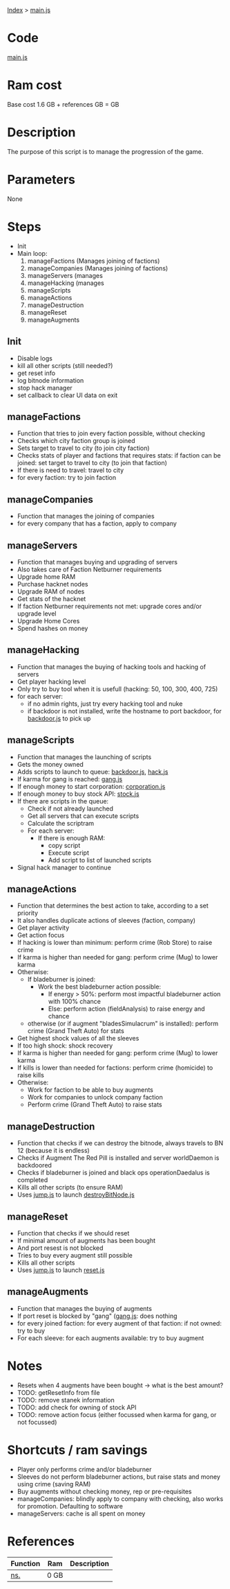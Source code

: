 [Index](./index.md) &gt; [main.js](./main.md)

# Code
[main.js](/scripts/main.js)

# Ram cost
Base cost 1.6 GB + references  GB =  GB

# Description
The purpose of this script is to manage the progression of the game.

# Parameters
None

# Steps
* Init
* Main loop:
  1. manageFactions (Manages joining of factions)
  2. manageCompanies (Manages joining of factions)
  3. manageServers (manages 
  4. manageHacking (manages 
  5. manageScripts
  6. manageActions
  7. manageDestruction
  8. manageReset
  9. manageAugments

## Init
* Disable logs
* kill all other scripts (still needed?)
* get reset info
* log bitnode information
* stop hack manager
* set callback to clear UI data on exit

## manageFactions 
* Function that tries to join every faction possible, without checking
* Checks which city faction group is joined
* Sets target to travel to city (to join city faction)
* Checks stats of player and factions that requires stats: if faction can be joined: set target to travel to city (to join that faction)
* If there is need to travel: travel to city
* for every faction: try to join faction

## manageCompanies
* Function that manages the joining of companies
* for every company that has a faction, apply to company

## manageServers
* Function that manages buying and upgrading of servers
* Also takes care of Faction Netburner requirements
* Upgrade home RAM
* Purchase hacknet nodes
* Upgrade RAM of nodes
* Get stats of the hacknet
* If faction Netburner requirements not met: upgrade cores and/or upgrade level
* Upgrade Home Cores
* Spend hashes on money

## manageHacking
* Function that manages the buying of hacking tools and hacking of servers
* Get player hacking level
* Only try to buy tool when it is usefull (hacking: 50, 100, 300, 400, 725)
* for each server:
  * if no admin rights, just try every hacking tool and nuke
  * if backdoor is not installed, write the hostname to port backdoor, for [backdoor.js](./backdoor.md) to pick up
    
## manageScripts
* Function that manages the launching of scripts
* Gets the money owned
* Adds scripts to launch to queue: [backdoor.js](./backdoor.js), [hack.js](./hack.md)
* If karma for gang is reached: [gang.js](./gang.md)
* If enough money to start corporation: [corporation.js](./corporation.md)
* If enough money to buy stock API: [stock.js](./stock.md)
* If there are scripts in the queue:
  * Check if not already launched
  * Get all servers that can execute scripts
  * Calculate the scriptram
  * For each server:
    * If there is enough RAM:
      * copy script
      * Execute script
      * Add script to list of launched scripts
* Signal hack manager to continue

## manageActions
* Function that determines the best action to take, according to a set priority
* It also handles duplicate actions of sleeves (faction, company)
* Get player activity
* Get action focus
* If hacking is lower than minimum: perform crime (Rob Store) to raise crime
* If karma is higher than needed for gang: perform crime (Mug) to lower karma
* Otherwise:
  * If bladeburner is joined:
    * Work the best bladeburner action possible:
      * If energy > 50%: perform most impactful bladeburner action with 100% chance
      * Else: perform action (fieldAnalysis) to raise energy and chance
  * otherwise (or if augment "bladesSimulacrum" is installed): perform crime (Grand Theft Auto) for stats 
* Get highest shock values of all the sleeves
* If too high shock: shock recovery
* If karma is higher than needed for gang: perform crime (Mug) to lower karma
* If kills is lower than needed for factions: perform crime (homicide) to raise kills
* Otherwise:
  * Work for faction to be able to buy augments
  * Work for companies to unlock company faction
  * Perform crime (Grand Theft Auto) to raise stats


## manageDestruction
* Function that checks if we can destroy the bitnode, always travels to BN 12 (because it is endless)
* Checks if Augment The Red Pill is installed and server worldDaemon is backdoored
* Checks if bladeburner is joined and black ops operationDaedalus is completed
* Kills all other scripts (to ensure RAM)
* Uses [jump.js](./jump.md) to launch [destroyBitNode.js](./destroyBitNode.md)

## manageReset
* Function that checks if we should reset
* If minimal amount of augments has been bought
* And port resest is not blocked
* Tries to buy every augment still possible
* Kills all other scripts
* Uses [jump.js](./jump.md) to launch [reset.js](./reset.md)

## manageAugments
* Function that manages the buying of augments
* If port reset is blocked by "gang" ([gang.js](./gang.md): does nothing
* for every joined faction: for every augment of that faction: if not owned: try to buy
* For each sleeve: for each augments available: try to buy augment

# Notes
* Resets when 4 augments have been bought -> what is the best amount?
* TODO: getResetInfo from file
* TODO: remove stanek information
* TODO: add check for owning of stock API
* TODO: remove action focus (either focussed when karma for gang, or not focussed)

# Shortcuts / ram savings
* Player only performs crime and/or bladeburner
* Sleeves do not perform bladeburner actions, but raise stats and money using crime (saving RAM)
* Buy augments without checking money, rep or pre-requisites
* manageCompanies: blindly apply to company with checking, also works for promotion. Defaulting to software
* manageServers: cache is all spent on money

# References
| Function | Ram | Description |
|  --- | --- | --- |
| [ns.]() | 0 GB |  |
